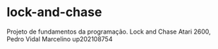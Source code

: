 # lock-and-chase
Projeto de fundamentos da programação. Lock and Chase Atari 2600, Pedro Vidal Marcelino up202108754

